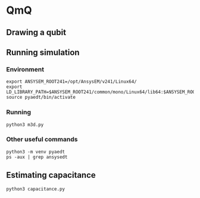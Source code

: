 # QmQ

## Drawing a qubit

## Running simulation

### Environment

```
export ANSYSEM_ROOT241=/opt/AnsysEM/v241/Linux64/
export LD_LIBRARY_PATH=$ANSYSEM_ROOT241/common/mono/Linux64/lib64:$ANSYSEM_ROOT241/Delcross:$LD_LIBRARY_PATH
source pyaedt/bin/activate
```

### Running

```
python3 m3d.py
```


### Other useful commands

```
python3 -m venv pyaedt
ps -aux | grep ansysedt
```

## Estimating capacitance

```
python3 capacitance.py
```